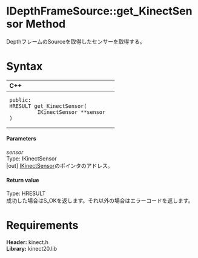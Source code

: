 IDepthFrameSource::get\_KinectSensor Method  
===========================================  

DepthフレームのSourceを取得したセンサーを取得する。 <span id="syntaxSection"></span>

Syntax  
======  

<table>
<colgroup>
<col width="100%" />
</colgroup>
<thead>
<tr class="header">
<th align="left">C++</th>
</tr>
</thead>
<tbody>
<tr class="odd">
<td align="left"><pre><code>public:  
HRESULT get_KinectSensor(  
         IKinectSensor **sensor  
)</code></pre></td>
</tr>
</tbody>
</table>

<span id="ID4EG"></span>
#### Parameters  

*sensor*    
Type: IKinectSensor  
[out] [IKinectSensor](../../IKinectSensor_Interface.md)のポインタのアドレス。  

<span id="ID4EP"></span>
#### Return value  

Type: HRESULT  
成功した場合はS\_OKを返します。それ以外の場合はエラーコードを返します。  

<span id="requirements"></span>

Requirements  
============  

**Header:** kinect.h  
**Library:** kinect20.lib  



<!--Please do not edit the data in the comment block below.-->
<!--
TOCTitle : get_KinectSensor Method
RLTitle : IDepthFrameSource::get_KinectSensor Method
KeywordK : get_KinectSensor method
KeywordK : IDepthFrameSource::get_KinectSensor method
KeywordF : IDepthFrameSource::get_KinectSensor
KeywordF : get_KinectSensor
KeywordF : Microsoft.Kinect.kinect.IDepthFrameSource.get_KinectSensor(IKinectSensor@)
KeywordA : M:Microsoft.Kinect.kinect.IDepthFrameSource.get_KinectSensor(IKinectSensor@)
AssetID : M:Microsoft.Kinect.kinect.IDepthFrameSource.get_KinectSensor(IKinectSensor@)
Locale : en-us
CommunityContent : 1
APIType : Managed
APILocation : 
APIName : Microsoft.Kinect.kinect.IDepthFrameSource::get_KinectSensor
TargetOS : Windows
TopicType : kbSyntax
DevLang : C++
DocSet : K4Wv2
ProjType : K4Wv2Proj
Technology : Kinect for Windows
Product : Kinect for Windows SDK v2
productversion : 20
-->
